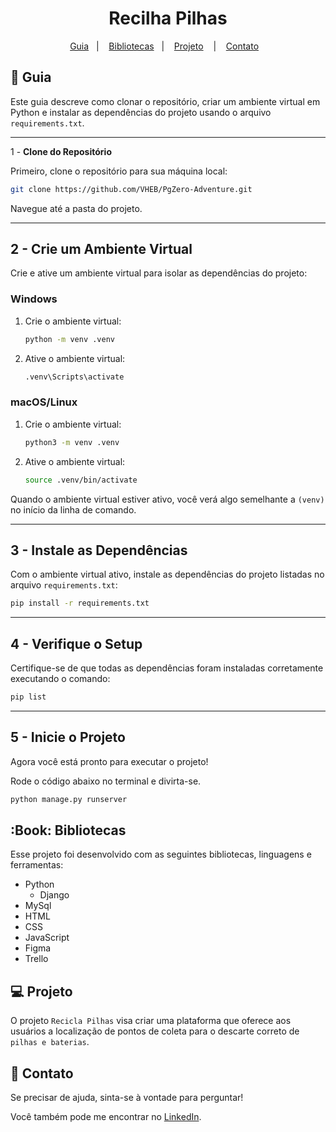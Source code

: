 
<h1 align="center"> Recilha Pilhas </h1>


<p align="center">
  <a href="#-guia">Guia</a>&nbsp;&nbsp;&nbsp;|&nbsp;&nbsp;&nbsp;
  <a href="#book-bibliotecas">Bibliotecas</a>&nbsp;&nbsp;&nbsp;|&nbsp;&nbsp;&nbsp;
  <a href="#-projeto">Projeto</a>&nbsp;&nbsp;&nbsp; |&nbsp;&nbsp;&nbsp;
  <a href="#email-contato">Contato</a>&nbsp;&nbsp;&nbsp;
</p>

## 🚀 **Guia**

Este guia descreve como clonar o repositório, criar um ambiente virtual em Python e instalar as dependências do projeto usando o arquivo `requirements.txt`.

---

 1 - **Clone do Repositório**

Primeiro, clone o repositório para sua máquina local:

```bash
git clone https://github.com/VHEB/PgZero-Adventure.git
```

Navegue até a pasta do projeto.

---

## 2 - **Crie um Ambiente Virtual**

Crie e ative um ambiente virtual para isolar as dependências do projeto:

### **Windows**

1. Crie o ambiente virtual:
   ```bash
   python -m venv .venv
   ```

2. Ative o ambiente virtual:
   ```bash
   .venv\Scripts\activate
   ```

### **macOS/Linux**

1. Crie o ambiente virtual:
   ```bash
   python3 -m venv .venv
   ```

2. Ative o ambiente virtual:
   ```bash
   source .venv/bin/activate
   ```

Quando o ambiente virtual estiver ativo, você verá algo semelhante a `(venv)` no início da linha de comando.

---

## 3 - **Instale as Dependências**

Com o ambiente virtual ativo, instale as dependências do projeto listadas no arquivo `requirements.txt`:

```bash
pip install -r requirements.txt
```

---

## 4 - **Verifique o Setup**

Certifique-se de que todas as dependências foram instaladas corretamente executando o comando:

```bash
pip list
```

---

## 5 - **Inicie o Projeto**

Agora você está pronto para executar o projeto!

Rode o código abaixo no terminal e divirta-se.
```bash
python manage.py runserver
```

## :Book: **Bibliotecas**

Esse projeto foi desenvolvido com as seguintes bibliotecas, linguagens e ferramentas:

- Python
   - Django
- MySql
- HTML
- CSS
- JavaScript
- Figma
- Trello

## 💻 **Projeto**

O projeto `Recicla Pilhas` visa criar uma plataforma que oferece aos usuários a localização de pontos de coleta para o descarte correto de `pilhas e baterias`. 

## :email: **Contato**

Se precisar de ajuda, sinta-se à vontade para perguntar!

Você também pode me encontrar no [LinkedIn](https://www.linkedin.com/in/vitor-heb/).

